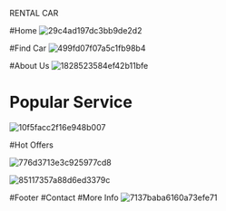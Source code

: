 RENTAL CAR


#Home
![29c4ad197dc3bb9de2d2](https://user-images.githubusercontent.com/93653410/201289717-8718a8c8-9b2c-47d2-8175-8c8595d74bdc.jpg)


#Find Car
![499fd07f07a5c1fb98b4](https://user-images.githubusercontent.com/93653410/201289758-e61242c1-6015-4d2f-b70c-10830e00a921.jpg)


#About Us
![1828523584ef42b11bfe](https://user-images.githubusercontent.com/93653410/201289785-f0000b0d-3a1a-4908-aef5-62bac28d6368.jpg)


# Popular Service
![10f5facc2f16e948b007](https://user-images.githubusercontent.com/93653410/201289860-cd4aa889-48cb-4a81-9500-94e505955d84.jpg)


#Hot Offers

![776d3713e3c925977cd8](https://user-images.githubusercontent.com/93653410/201289887-7baf2653-164c-44fc-8bed-4ebf49aed2cc.jpg)

![85117357a88d6ed3379c](https://user-images.githubusercontent.com/93653410/201289906-27fc77cb-6919-4a42-a983-ce5d127023bb.jpg)


#Footer
#Contact
#More Info
![7137baba6160a73efe71](https://user-images.githubusercontent.com/93653410/201290037-ac17548a-4203-46e6-a00c-721669a99433.jpg)

